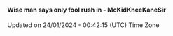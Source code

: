 #### Wise man says only fool rush in - McKidKneeKaneSir
Updated on 24/01/2024 - 00:42:15 (UTC) Time Zone
